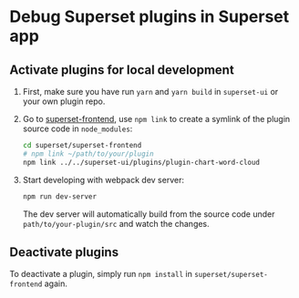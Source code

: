 # Debug Superset plugins in Superset app

## Activate plugins for local development

1. First, make sure you have run `yarn` and `yarn build` in `superset-ui` or your own plugin repo.
2. Go to
   [superset-frontend](https://github.com/apache/superset/tree/master/superset-frontend),
   use `npm link` to create a symlink of the plugin source code in `node_modules`:

   ```sh
   cd superset/superset-frontend
   # npm link ~/path/to/your/plugin
   npm link ../../superset-ui/plugins/plugin-chart-word-cloud
   ```

3. Start developing with webpack dev server:

   ```sh
   npm run dev-server
   ```

   The dev server will automatically build from the source code under `path/to/your-plugin/src` and
   watch the changes.

## Deactivate plugins

To deactivate a plugin, simply run `npm install` in `superset/superset-frontend` again.
